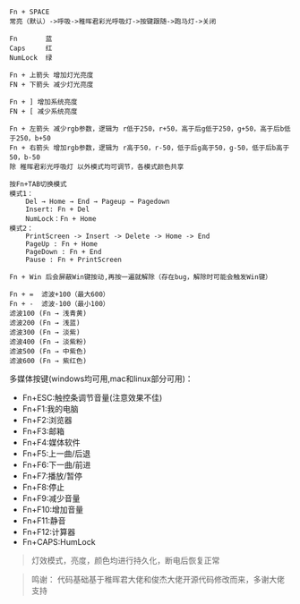 <!-- 1、切换灯效：-->
    Fn + SPACE
    常亮（默认）->呼吸->稚晖君彩光呼吸灯->按键跟随->跑马灯->关闭

<!-- 2、右下灯光（默认跟随其它灯的颜色）： -->
    Fn       蓝
    Caps     红
    NumLock  绿

<!-- 3、调键盘亮度（一共7档）： -->
    Fn + 上箭头 增加灯光亮度
    FN + 下箭头 减少灯光亮度

<!-- 4、调系统亮度： -->
    Fn + ] 增加系统亮度
    FN + [ 减少系统亮度

<!-- 5、调颜色： -->
    Fn + 左箭头 减少rgb参数，逻辑为 r低于250，r+50，高于后g低于250，g+50，高于后b低于250，b+50
    Fn + 右箭头 增加rgb参数，逻辑为 r高于50，r-50，低于后g高于50，g-50，低于后b高于50，b-50
    除 稚晖君彩光呼吸灯 以外模式均可调节，各模式颜色共享

<!-- 6、功能区按键从上到下:  -->
    按Fn+TAB切换模式
    模式1：
        Del → Home → End → Pageup → Pagedown
        Insert: Fn + Del
        NumLock：Fn + Home
    模式2：
        PrintScreen -> Insert -> Delete -> Home -> End
        PageUp : Fn + Home
        PageDown : Fn + End
        Pause : Fn + PrintScreen

<!-- 7、WinLock锁定功能： -->
    Fn + Win 后会屏蔽Win键按动,再按一遍就解除（存在bug，解除时可能会触发Win键）

<!-- 8、滤波（默认滤波100）： -->
    Fn + =  滤波+100（最大600）
    Fn + -  滤波-100（最小100）
    滤波100 (Fn → 浅青黄)
    滤波200 (Fn → 浅蓝)
    滤波300 (Fn → 淡紫)
    滤波400 (Fn → 淡紫粉)
    滤波500 (Fn → 中紫色)
    滤波600 (Fn → 紫红色)

多媒体按键(windows均可用,mac和linux部分可用)：
- Fn+ESC:触控条调节音量(注意效果不佳)
- Fn+F1:我的电脑
- Fn+F2:浏览器
- Fn+F3:邮箱
- Fn+F4:媒体软件
- Fn+F5:上一曲/后退
- Fn+F6:下一曲/前进
- Fn+F7:播放/暂停
- Fn+F8:停止
- Fn+F9:减少音量
- Fn+F10:增加音量
- Fn+F11:静音
- Fn+F12:计算器
- Fn+CAPS:HumLock

> 灯效模式，亮度，颜色均进行持久化，断电后恢复正常

> 鸣谢： 代码基础基于稚晖君大佬和俊杰大佬开源代码修改而来，多谢大佬支持